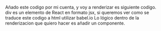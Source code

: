 Añado este codigo por mi cuenta, y voy a renderizar es siguiente codigo.
div es un elemento de React en formato jsx, si queremos ver como se traduce este codigo a html utilizar babel.io
Lo lógico dentro de la renderizacion que quiero hacer es añadir un componente.

